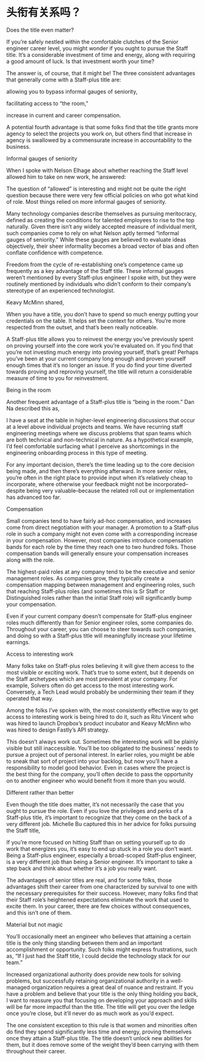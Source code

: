 # 头衔有关系吗？

Does the title even matter?

If you’re safely nestled within the comfortable clutches of the Senior engineer career level, you might wonder if you ought to pursue the Staff title. It’s a considerable investment of time and energy, along with requiring a good amount of luck. Is that investment worth your time?

The answer is, of course, that it might be! The three consistent advantages that generally come with a Staff-plus title are:

allowing you to bypass informal gauges of seniority,

facilitating access to “the room,”

increase in current and career compensation.

A potential fourth advantage is that some folks find that the title grants more agency to select the projects you work on, but others find that increase in agency is swallowed by a commensurate increase in accountability to the business.

Informal gauges of seniority

When I spoke with Nelson Elhage about whether reaching the Staff level allowed him to take on new work, he answered:

The question of “allowed” is interesting and might not be quite the right question because there were very few official policies on who got what kind of role. Most things relied on more informal gauges of seniority.

Many technology companies describe themselves as pursuing meritocracy, defined as creating the conditions for talented employees to rise to the top naturally. Given there isn’t any widely accepted measure of individual merit, such companies come to rely on what Nelson aptly termed “informal gauges of seniority.” While these gauges are believed to evaluate ideas objectively, their sheer informality becomes a broad vector of bias and often conflate confidence with competence.

Freedom from the cycle of re-establishing one’s competence came up frequently as a key advantage of the Staff title. These informal gauges weren’t mentioned by every Staff-plus engineer I spoke with, but they were routinely mentioned by individuals who didn’t conform to their company’s stereotype of an experienced technologist.

Keavy McMinn shared,

When you have a title, you don’t have to spend so much energy putting your credentials on the table. It helps set the context for others. You’re more respected from the outset, and that’s been really noticeable.

A Staff-plus title allows you to reinvest the energy you’ve previously spent on proving yourself into the core work you’re evaluated on. If you find that you’re not investing much energy into proving yourself, that’s great! Perhaps you’ve been at your current company long enough and proven yourself enough times that it’s no longer an issue. If you do find your time diverted towards proving and reproving yourself, the title will return a considerable measure of time to you for reinvestment.

Being in the room

Another frequent advantage of a Staff-plus title is “being in the room.” Dan Na described this as,

I have a seat at the table in higher-level engineering discussions that occur at a level above individual projects and teams. We have recurring staff engineering meetings where we discuss problems that span teams which are both technical and non-technical in nature. As a hypothetical example, I’d feel comfortable surfacing what I perceive as shortcomings in the engineering onboarding process in this type of meeting.

For any important decision, there’s the time leading up to the core decision being made, and then there’s everything afterward. In more senior roles, you’re often in the right place to provide input when it’s relatively cheap to incorporate, where otherwise your feedback might not be incorporated–despite being very valuable–because the related roll out or implementation has advanced too far.

Compensation

Small companies tend to have fairly ad-hoc compensation, and increases come from direct negotiation with your manager. A promotion to a Staff-plus role in such a company might not even come with a corresponding increase in your compensation. However, most companies introduce compensation bands for each role by the time they reach one to two hundred folks. Those compensation bands will generally ensure your compensation increases along with the role.

The highest-paid roles at any company tend to be the executive and senior management roles. As companies grow, they typically create a compensation mapping between management and engineering roles, such that reaching Staff-plus roles \(and sometimes this is Sr Staff or Distinguished roles rather than the initial Staff role\) will significantly bump your compensation.

Even if your current company doesn’t compensate for Staff-plus engineer roles much differently than for Senior engineer roles, some companies do. Throughout your career, you can choose to steer towards such companies, and doing so with a Staff-plus title will meaningfully increase your lifetime earnings.

Access to interesting work

Many folks take on Staff-plus roles believing it will give them access to the most visible or exciting work. That’s true to some extent, but it depends on the Staff archetypes which are most prevalent at your company. For example, Solvers often do get access to the most interesting work. Conversely, a Tech Lead would probably be undermining their team if they operated that way.

Among the folks I’ve spoken with, the most consistently effective way to get access to interesting work is being hired to do it, such as Ritu Vincent who was hired to launch Dropbox’s product incubator and Keavy McMinn who was hired to design Fastly’s API strategy.

This doesn’t always work out. Sometimes the interesting work will be plainly visible but still inaccessible. You’ll be too obligated to the business’ needs to pursue a project out of personal interest. In earlier roles, you might be able to sneak that sort of project into your backlog, but now you’ll have a responsibility to model good behavior. Even in cases where the project is the best thing for the company, you’ll often decide to pass the opportunity on to another engineer who would benefit from it more than you would.

Different rather than better

Even though the title does matter, it’s not necessarily the case that you ought to pursue the role. Even if you love the privileges and perks of a Staff-plus title, it’s important to recognize that they come on the back of a very different job. Michelle Bu captured this in her advice for folks pursuing the Staff title,

If you’re more focused on hitting Staff than on setting yourself up to do work that energizes you, it’s easy to end up stuck in a role you don’t want. Being a Staff-plus engineer, especially a broad-scoped Staff-plus engineer, is a very different job than being a Senior engineer. It’s important to take a step back and think about whether it’s a job you really want.

The advantages of senior titles are real, and for some folks, those advantages shift their career from one characterized by survival to one with the necessary prerequisites for their success. However, many folks find that their Staff role’s heightened expectations eliminate the work that used to excite them. In your career, there are few choices without consequences, and this isn’t one of them.

Material but not magic

You’ll occasionally meet an engineer who believes that attaining a certain title is the only thing standing between them and an important accomplishment or opportunity. Such folks might express frustrations, such as, “If I just had the Staff title, I could decide the technology stack for our team.”

Increased organizational authority does provide new tools for solving problems, but successfully retaining organizational authority in a well-managed organization requires a great deal of nuance and restraint. If you have a problem and believe that your title is the only thing holding you back, I want to reassure you that focusing on developing your approach and skills will be far more impactful than the title. The title will get you over the ledge once you’re close, but it’ll never do as much work as you’d expect.

The one consistent exception to this rule is that women and minorities often do find they spend significantly less time and energy, proving themselves once they attain a Staff-plus title. The title doesn’t unlock new abilities for them, but it does remove some of the weight they’d been carrying with them throughout their career.

